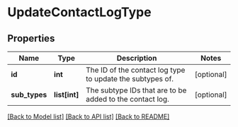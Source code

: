 # UpdateContactLogType

## Properties
Name | Type | Description | Notes
------------ | ------------- | ------------- | -------------
**id** | **int** | The ID of the contact log type to update the subtypes of. | [optional] 
**sub_types** | **list[int]** | The subtype IDs that are to be added to the contact log. | [optional] 

[[Back to Model list]](../README.md#documentation-for-models) [[Back to API list]](../README.md#documentation-for-api-endpoints) [[Back to README]](../README.md)


